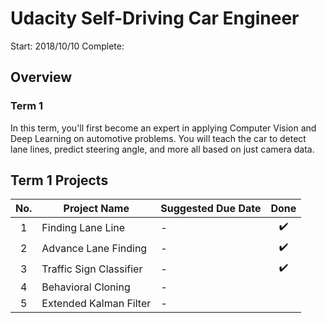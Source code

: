 # Udacity Self-Driving Car Engineer
Start: 2018/10/10
Complete: 

## Overview
### Term 1
In this term, you'll first become an expert in applying Computer Vision and Deep Learning on automotive problems. You will teach the car to detect lane lines, predict steering angle, and more all based on just camera data.

## Term 1 Projects
| No.   | Project Name             | Suggested Due Date | Done              |
| :---: | ------------------------ | -----------------  |:-----------------:|
| 1     | Finding Lane Line        | -                  |:heavy_check_mark: |
| 2     | Advance Lane Finding     | -                  |:heavy_check_mark: |
| 3     | Traffic Sign Classifier  | -                  |:heavy_check_mark: |
| 4     | Behavioral Cloning       | -                  |                   |
| 5     | Extended Kalman Filter   | -                  |                   |

